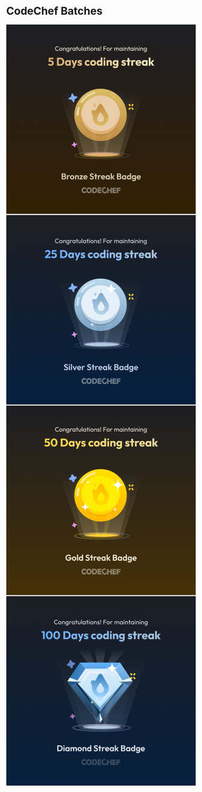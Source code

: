 # CodeChef Batches

![Bronze Badge](assets/CodeChefBadge-Bronze.png)  
![Silver Badge](assets/CodeChefBadge-Silver.png)  
![Gold Badge](assets/CodeChefBadge-Gold.png)  
![Diamond Badge](assets/CodeChefBadge-Diamond.png)
